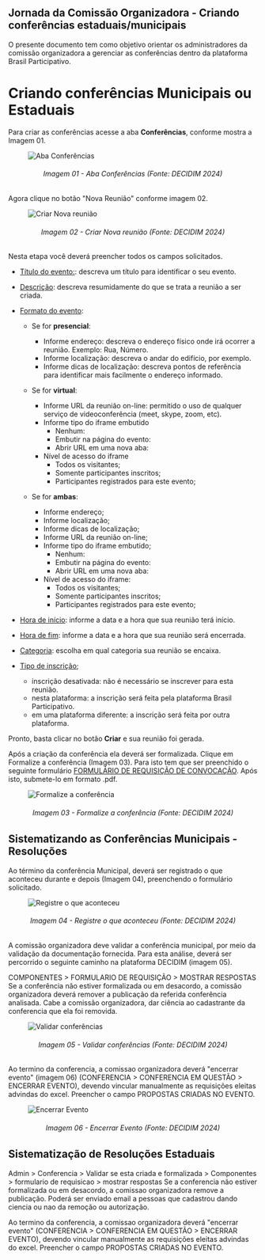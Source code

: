 ## Jornada da Comissão Organizadora - Criando conferências estaduais/municipais

O presente documento tem como objetivo orientar os administradores da comissão organizadora a gerenciar as conferências dentro da plataforma Brasil Participativo.

# Criando conferências Municipais ou Estaduais

Para criar as conferências acesse a aba **Conferências**, conforme mostra a Imagem 01.

<figure markdown>
<img src= "https://gitlab.com/lappis-unb/decidimbr/documentacao/-/raw/main/docs/assetsTutoriais/conferencias/AbaConferencia.JPG?ref_type=heads" alt=" Aba Conferências" style="float: none; margin: auto"> 
</figure> 
<p align="justify">
<h6 align = "center"> Imagem 01 - Aba Conferências (Fonte: DECIDIM 2024)</h6>
</p> 


Agora clique no botão "Nova Reunião" conforme imagem 02.
<figure markdown>
<img src= "https://gitlab.com/lappis-unb/decidimbr/documentacao/-/raw/main/docs/assetsTutoriais/conferencias/NovaConferencia.JPG?ref_type=heads" alt=" Criar Nova reunião" style="float: none; margin: auto"> 
</figure> 
<p align="justify">
<h6 align = "center"> Imagem 02 - Criar Nova reunião (Fonte: DECIDIM 2024)</h6>
</p> 


Nesta etapa você deverá preencher todos os campos solicitados.

- <u>Título do evento:</u>: descreva um título para identificar o seu evento. 

- <u>Descrição</u>: descreva resumidamente do que se trata a reunião a ser criada.

- <u>Formato do evento</u>:

    - Se for **presencial**:
        - Informe endereço: descreva o endereço físico onde irá ocorrer a reunião. Exemplo: Rua, Número.
        - Informe localização: descreva o andar do edifício, por exemplo.
        - Informe dicas de localização: descreva pontos de referência para identificar mais facilmente o endereço informado.

    - Se for **virtual**:
        - Informe URL da reunião on-line: permitido o uso de qualquer serviço de videoconferência (meet, skype, zoom, etc).
        - Informe tipo do iframe embutido
            - Nenhum:
            - Embutir na página do evento:
            - Abrir URL em uma nova aba:
        - Nível de acesso do iframe
            - Todos os visitantes;
            - Somente participantes inscritos;
            - Participantes registrados para este evento;

    - Se for **ambas**:
        - Informe endereço;
        - Informe localização;
        - Informe dicas de localização;
        - Informe URL da reunião on-line;
        - Informe tipo do iframe embutido;
            - Nenhum:
            - Embutir na página do evento:
            - Abrir URL em uma nova aba:
        - Nível de acesso do iframe:
            - Todos os visitantes;
            - Somente participantes inscritos;
            - Participantes registrados para este evento;

- <u>Hora de início</u>: informe a data e a hora que sua reunião terá início.

- <u>Hora de fim</u>: informe a data e a hora que sua reunião será encerrada.

- <u>Categoria</u>: escolha em qual categoria sua reunião se encaixa.

- <u>Tipo de inscrição</u>;
    - inscrição desativada: não é necessário se inscrever para esta reunião.
    - nesta plataforma: a inscrição será feita pela plataforma Brasil Participativo.
    - em uma plataforma diferente: a inscrição será feita por outra plataforma.

Pronto, basta clicar no botão **Criar** e sua reunião foi gerada.

Após a criação da conferência ela deverá ser formalizada. Clique em Formalize a conferência (Imagem 03). Para isto tem que ser preenchido o seguinte formulário [FORMULÁRIO DE REQUISIÇÃO DE CONVOCAÇÃO](https://docs.google.com/document/d/1Ifo5ZN16IHQQL_aLPRGY0CMcd-mpegAOvtAugR7HBK4/edit#heading=h.r2fi0waw1opj). Após isto, submete-lo em formato .pdf.


<figure markdown>
<img src= "https://gitlab.com/lappis-unb/decidimbr/documentacao/-/raw/main/docs/assetsTutoriais/conferencias/formalizeConferencia.JPG?ref_type=heads" alt=" Formalize a conferência" style="float: none; margin: auto"> 
</figure> 
<p align="justify">
<h6 align = "center"> Imagem 03 - Formalize a conferência (Fonte: DECIDIM 2024)</h6>
</p> 


## Sistematizando as Conferências Municipais - Resoluções 

Ao término da conferência Municipal, deverá ser registrado o que aconteceu durante e depois (Imagem 04), preenchendo o formulário solicitado.

<figure markdown>
<img src= "https://gitlab.com/lappis-unb/decidimbr/documentacao/-/raw/main/docs/assetsTutoriais/conferencias/RegistreAconteceu.JPG?ref_type=heads" alt="Registre o que aconteceu" style="float: none; margin: auto"> 
</figure> 
<p align="justify">
<h6 align = "center"> Imagem 04 - Registre o que aconteceu (Fonte: DECIDIM 2024)</h6>
</p> 

A comissão organizadora deve validar a conferência municipal, por meio da validação da documentação fornecida. Para esta análise, deverá ser percorrido o seguinte caminho na plataforma DECIDIM (imagem 05).

COMPONENTES > FORMULARIO DE REQUISIÇÃO > MOSTRAR RESPOSTAS
Se a conferência não estiver formalizada ou em desacordo, a comissão organizadora deverá remover a publicação da referida conferência analisada. Cabe a comissão organizadora, dar ciência ao cadastrante da conferencia que ela foi removida.

<figure markdown>
<img src= "https://gitlab.com/lappis-unb/decidimbr/documentacao/-/raw/main/docs/assetsTutoriais/conferencias/FormularioRequisicao.JPG?ref_type=heads" alt="Validar conferências" style="float: none; margin: auto"> 
</figure> 
<p align="justify">
<h6 align = "center"> Imagem 05 - Validar conferências (Fonte: DECIDIM 2024)</h6>
</p> 

Ao termino da conferencia, a comissao organizadora deverá "encerrar evento" (imagem 06) (CONFERENCIA > CONFERENCIA EM QUESTÃO > ENCERRAR EVENTO), devendo vincular manualmente as requisições eleitas advindas do excel. Preencher o campo PROPOSTAS CRIADAS NO EVENTO. 

<figure markdown>
<img src= "https://gitlab.com/lappis-unb/decidimbr/documentacao/-/raw/main/docs/assetsTutoriais/conferencias/EncerrarEvento.JPG?ref_type=heads" alt="Encerrar Evento" style="float: none; margin: auto"> 
</figure> 
<p align="justify">
<h6 align = "center"> Imagem 06 - Encerrar Evento (Fonte: DECIDIM 2024)</h6>
</p> 

## Sistematização de Resoluções Estaduais

Admin > Conferencia > Validar se esta criada e formalizada > Componentes > formulario de requisicao > mostrar respostas
Se a conferencia não estiver formalizada ou em desacordo, a comissao organizadora remove a publicação. Poderá ser enviado email a pessoas que cadastrou dando ciencia ou nao da remoção ou autorização.

Ao termino da conferencia, a comissao organizadora deverá "encerrar evento" (CONFERENCIA > CONFERENCIA EM QUESTÃO > ENCERRAR EVENTO), devendo vincular manualmente as requisições eleitas advindas do excel. Preencher o campo PROPOSTAS CRIADAS NO EVENTO. 


